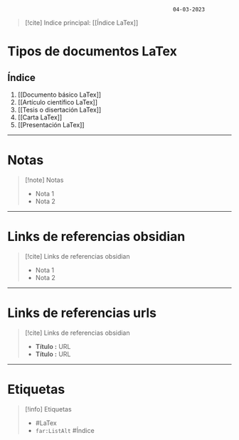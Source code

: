 														04-03-2023

> [!cite] Indice principal: [[Índice LaTex]]

# Tipos de documentos LaTex

## Índice
1. [[Documento básico LaTex]]
2. [[Artículo científico LaTex]]
3. [[Tesis o disertación LaTex]]
4. [[Carta LaTex]]
5. [[Presentación LaTex]]

--------------------------------------------------

# Notas
> [!note]  Notas
> - Nota 1
> - Nota 2

--------------------------------------------------

# Links de referencias obsidian

> [!cite]  Links de referencias obsidian
> - Nota 1
> - Nota 2

--------------------------------------------------

# Links de referencias urls

> [!cite]  Links de referencias obsidian
> - __Título :__ URL
> - __Título :__ URL

--------------------------------------------------

# Etiquetas
> [!info] Etiquetas
> - #LaTex 
> - `far:ListAlt` #Índice